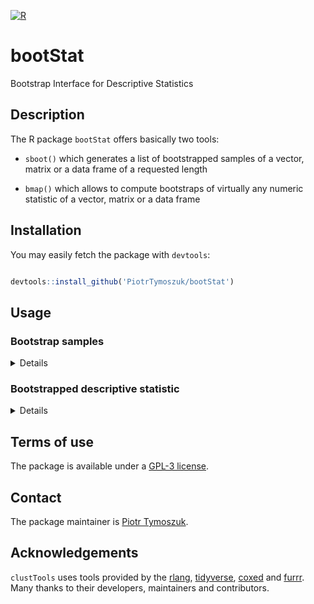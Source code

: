 [![R](https://github.com/PiotrTymoszuk/bootStat/actions/workflows/r.yml/badge.svg)](https://github.com/PiotrTymoszuk/bootStat/actions/workflows/r.yml)

# bootStat
Bootstrap Interface for Descriptive Statistics

## Description

The R package `bootStat` offers basically two tools: 

* `sboot()` which generates a list of bootstrapped samples of a vector, matrix or a data frame of a requested length

* `bmap()` which allows to compute bootstraps of virtually any numeric statistic of a vector, matrix or a data frame

## Installation

You may easily fetch the package with `devtools`: 

```r

devtools::install_github('PiotrTymoszuk/bootStat')

```

## Usage

### Bootstrap samples

<details>

Bootstraps are samples of an object such as vector, matrix or a data frame with the same length as the genuine feature obtained by random sampling with replacement. 
The function `sboot()` provides an easy way to create them: 

```r
library(bootStat)
library(tidyverse)

set.seed(1234)

## bootstrap samples of a vector:

sboot(LETTERS, B = 100)
  
## of a matrix:
  
sboot(iris3[, ,'Virginica'], B = 100)
  
## of a data frame
  
sboot(mtcars, B = 200)

```
The `B` argument is an integer that controls the number of samples. The `sboot()` function always returns a named list.
   
</details>

### Bootstrapped descriptive statistic

<details>

The classical application of the [bootstrap workflow](https://en.wikipedia.org/wiki/Bootstrapping_(statistics)) is to obtain confidence intervals of a descriptive statistic even when we have no clear idea on its distribution. Let's have a look at the inter-rater reliability problem addressed by [Cohen's kappa metric](https://en.wikipedia.org/wiki/Cohen%27s_kappa) in a simulated data set. Let the `obs` variable represent the observed phenomenon and the `pred` the prediction, each of them being a binary yes/no feature. 

```r
set.seed(1234)

  fct_dataset <-
    data.frame(obs = sample(c('no', 'yes'), size = 100, replace = TRUE),
               pred = sample(c('no', 'yes'), size = 100, replace = TRUE)) %>%
    map_dfc(factor)

> fct_dataset
# A tibble: 100 × 2
   obs   pred 
   <fct> <fct>
 1 yes   yes  
 2 yes   no   
 3 yes   no   
 4 yes   no   
 5 no    no   
 6 yes   yes  
 7 no    no   
 8 no    yes  
 9 no    no   
10 yes   no   
# … with 90 more rows
# ℹ Use `print(n = ...)` to see more rows

```
The kappa statistic as well as additional metrics of ROC (receiver operating characteristic) such as sensitivity, specificity, recall and precision can be computed with the `multiClassSummary()` function provided by the `caret` package:

```r

library(caret)

> multiClassSummary(as.data.frame(fct_dataset), lev = c('no', 'yes'))

         Accuracy             Kappa                F1       Sensitivity       Specificity    Pos_Pred_Value    Neg_Pred_Value 
        0.5600000         0.1143317         0.5111111         0.5476190         0.5689655         0.4791667         0.6346154 
        Precision            Recall    Detection_Rate Balanced_Accuracy 
        0.4791667         0.5476190         0.2300000         0.5582923

```
Bootstrapped 95% confidence intervals for this bunch of descriptive statistics can be obtained with the bootStat's `bmap()` function, which takes a vector, matrix or data frame as the first argument and an user-provided function used for computation of the requested numeric statistic as another argument, `FUN`. The FUN-specific arguments are passed simply via the R's `...` mechanism. Of note, the function will run in parallel, when the respective backend is registeged by `future::plan()`:

```r

## marking it run in parallel

library(future)

plan('multisession')

## computing the bootstrapped kappa and ROC statistics with bmap() and caret's multiClassSummary()

roc_stats <- bmap(x = as.data.frame(fct_dataset),
                  B = 2000,
                  FUN = multiClassSummary,
                  lev = c('no', 'yes'),
                  ci_method = 'bca')

> roc_stats
$dataset
         Accuracy             Kappa                F1       Sensitivity       Specificity    Pos_Pred_Value    Neg_Pred_Value 
        0.5600000         0.1143317         0.5111111         0.5476190         0.5689655         0.4791667         0.6346154 
        Precision            Recall    Detection_Rate Balanced_Accuracy 
        0.4791667         0.5476190         0.2300000         0.5582923 

$bootstrap
# A tibble: 11 × 8
   statistic         boot_mean boot_sd boot_median boot_lower_iqr boot_upper_iqr boot_lower_ci boot_upper_ci
   <chr>                 <dbl>   <dbl>       <dbl>          <dbl>          <dbl>         <dbl>         <dbl>
 1 Accuracy              0.560  0.0487       0.56          0.53            0.59         0.45           0.65 
 2 Kappa                 0.112  0.0969       0.111         0.0491          0.18        -0.0809         0.297
 3 F1                    0.508  0.0644       0.506         0.467           0.552        0.379          0.632
 4 Sensitivity           0.546  0.0767       0.548         0.489           0.6          0.391          0.691
 5 Specificity           0.569  0.0639       0.571         0.526           0.611        0.444          0.693
 6 Pos_Pred_Value        0.479  0.0717       0.478         0.431           0.529        0.341          0.619
 7 Neg_Pred_Value        0.634  0.0643       0.635         0.592           0.675        0.509          0.76 
 8 Precision             0.479  0.0717       0.478         0.431           0.529        0.341          0.619
 9 Recall                0.546  0.0767       0.548         0.489           0.6          0.391          0.691
10 Detection_Rate        0.230  0.0418       0.23          0.2             0.26         0.143          0.31 
11 Balanced_Accuracy     0.558  0.0498       0.557         0.525           0.591        0.458          0.652

```

The `bmap()` function returns always a list of two elements: `dataset` with the estimates in the geniune data set and `bootstrap` with the boostrapped metrics. Copncerning the confidence intervals, the user may choose between percentile confidence intervals (default) and, often more accurate, bias-corrected and accelerated intervals (BCA). 

The user may also specify the output of the boostrrapped metrics by providing a custom `summary_function`:

```r

## customized output of the bootstrapped Cohen's kappa and ROC statistics:
## provide a custom function operating on a numeric vector
##
## In this case I'd like to know the 90% percentile confidence intervals and median
## of the boostrapped stats:

my_summary <- function(x) quantile(x, probs = c(0.1, 0.5, 0.9))

roc_stats_custom <- bmap(x = as.data.frame(fct_dataset),
                           B = 2000,
                           FUN = multiClassSummary,
                           lev = c('no', 'yes'),
                           ci_method = 'bca', 
                           summary_function = my_summary)

> roc_stats_custom
$dataset
         Accuracy             Kappa                F1       Sensitivity       Specificity    Pos_Pred_Value    Neg_Pred_Value 
        0.5600000         0.1143317         0.5111111         0.5476190         0.5689655         0.4791667         0.6346154 
        Precision            Recall    Detection_Rate Balanced_Accuracy 
        0.4791667         0.5476190         0.2300000         0.5582923 

$bootstrap
$bootstrap$Accuracy
 10%  50%  90% 
0.49 0.56 0.62 

$bootstrap$Kappa
        10%         50%         90% 
-0.01611988  0.10996835  0.23868313 

$bootstrap$F1
      10%       50%       90% 
0.4235294 0.5102041 0.5882353 

$bootstrap$Sensitivity
      10%       50%       90% 
0.4468085 0.5446571 0.6470588 

$bootstrap$Specificity
      10%       50%       90% 
0.4905290 0.5666667 0.6500000 

$bootstrap$Pos_Pred_Value
      10%       50%       90% 
0.3859649 0.4782609 0.5682264 

$bootstrap$Neg_Pred_Value
      10%       50%       90% 
0.5483871 0.6363636 0.7209302 

$bootstrap$Precision
      10%       50%       90% 
0.3859649 0.4782609 0.5682264 

$bootstrap$Recall
      10%       50%       90% 
0.4468085 0.5446571 0.6470588 

$bootstrap$Detection_Rate
 10%  50%  90% 
0.18 0.23 0.28 

$bootstrap$Balanced_Accuracy
      10%       50%       90% 
0.4916667 0.5572488 0.6223322

```   
</details>

## Terms of use

The package is available under a [GPL-3 license](https://github.com/PiotrTymoszuk/bootStat/blob/main/LICENSE).

## Contact

The package maintainer is [Piotr Tymoszuk](mailto:piotr.s.tymoszuk@gmail.com).

## Acknowledgements

`clustTools` uses tools provided by the [rlang](https://rlang.r-lib.org/), [tidyverse](https://www.tidyverse.org/), [coxed](https://cran.r-project.org/web/packages/coxed/index.html) and [furrr](https://furrr.futureverse.org/). Many thanks to their developers, maintainers and contributors.
